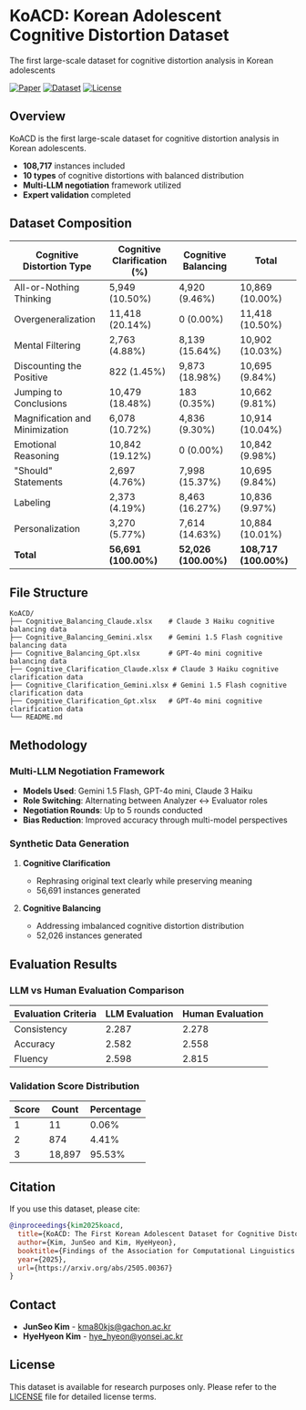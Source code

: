 # KoACD: Korean Adolescent Cognitive Distortion Dataset

The first large-scale dataset for cognitive distortion analysis in Korean adolescents

[![Paper](https://img.shields.io/badge/Paper-EMNLP%202025-red.svg)](https://arxiv.org/abs/2505.00367)
[![Dataset](https://img.shields.io/badge/Dataset-108K-blue.svg)](#)
[![License](https://img.shields.io/badge/License-CC_BY_4.0-green.svg)](#)

## Overview

KoACD is the first large-scale dataset for cognitive distortion analysis in Korean adolescents.

- **108,717** instances included
- **10 types** of cognitive distortions with balanced distribution
- **Multi-LLM negotiation** framework utilized
- **Expert validation** completed

## Dataset Composition

| Cognitive Distortion Type | Cognitive Clarification (%) | Cognitive Balancing | Total |
|---------------------------|------------------------------|-------------------|-------|
| All-or-Nothing Thinking | 5,949 (10.50%) | 4,920 (9.46%) | 10,869 (10.00%) |
| Overgeneralization | 11,418 (20.14%) | 0 (0.00%) | 11,418 (10.50%) |
| Mental Filtering | 2,763 (4.88%) | 8,139 (15.64%) | 10,902 (10.03%) |
| Discounting the Positive | 822 (1.45%) | 9,873 (18.98%) | 10,695 (9.84%) |
| Jumping to Conclusions | 10,479 (18.48%) | 183 (0.35%) | 10,662 (9.81%) |
| Magnification and Minimization | 6,078 (10.72%) | 4,836 (9.30%) | 10,914 (10.04%) |
| Emotional Reasoning | 10,842 (19.12%) | 0 (0.00%) | 10,842 (9.98%) |
| "Should" Statements | 2,697 (4.76%) | 7,998 (15.37%) | 10,695 (9.84%) |
| Labeling | 2,373 (4.19%) | 8,463 (16.27%) | 10,836 (9.97%) |
| Personalization | 3,270 (5.77%) | 7,614 (14.63%) | 10,884 (10.01%) |
| **Total** | **56,691 (100.00%)** | **52,026 (100.00%)** | **108,717 (100.00%)** |

## File Structure

```
KoACD/
├── Cognitive_Balancing_Claude.xlsx    # Claude 3 Haiku cognitive balancing data
├── Cognitive_Balancing_Gemini.xlsx    # Gemini 1.5 Flash cognitive balancing data
├── Cognitive_Balancing_Gpt.xlsx       # GPT-4o mini cognitive balancing data
├── Cognitive_Clarification_Claude.xlsx # Claude 3 Haiku cognitive clarification data
├── Cognitive_Clarification_Gemini.xlsx # Gemini 1.5 Flash cognitive clarification data
├── Cognitive_Clarification_Gpt.xlsx   # GPT-4o mini cognitive clarification data
└── README.md
```

## Methodology

### Multi-LLM Negotiation Framework

- **Models Used**: Gemini 1.5 Flash, GPT-4o mini, Claude 3 Haiku
- **Role Switching**: Alternating between Analyzer ↔ Evaluator roles
- **Negotiation Rounds**: Up to 5 rounds conducted
- **Bias Reduction**: Improved accuracy through multi-model perspectives

### Synthetic Data Generation

1. **Cognitive Clarification**
   - Rephrasing original text clearly while preserving meaning
   - 56,691 instances generated

2. **Cognitive Balancing**
   - Addressing imbalanced cognitive distortion distribution
   - 52,026 instances generated

## Evaluation Results

### LLM vs Human Evaluation Comparison

| Evaluation Criteria | LLM Evaluation | Human Evaluation |
|-------------------|----------------|------------------|
| Consistency | 2.287 | 2.278 |
| Accuracy | 2.582 | 2.558 |
| Fluency | 2.598 | 2.815 |

### Validation Score Distribution

| Score | Count | Percentage |
|-------|-------|------------|
| 1 | 11 | 0.06% |
| 2 | 874 | 4.41% |
| 3 | 18,897 | 95.53% |

## Citation

If you use this dataset, please cite:

```bibtex
@inproceedings{kim2025koacd,
  title={KoACD: The First Korean Adolescent Dataset for Cognitive Distortion Analysis},
  author={Kim, JunSeo and Kim, HyeHyeon},
  booktitle={Findings of the Association for Computational Linguistics: EMNLP 2025},
  year={2025},
  url={https://arxiv.org/abs/2505.00367}
}
```

## Contact

- **JunSeo Kim** - kma80kjs@gachon.ac.kr
- **HyeHyeon Kim** - hye_hyeon@yonsei.ac.kr

## License

This dataset is available for research purposes only. Please refer to the [LICENSE](LICENSE) file for detailed license terms.
